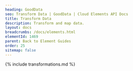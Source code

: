 ```yaml
---
heading: GoodData
seo: Transform Data | GoodData | Cloud Elements API Docs
title: Transform Data
description: Transform and map data.
layout: docs
breadcrumbs: /docs/elements.html
elementId: 1469
parent: Back to Element Guides
order: 25
sitemap: false
---
```


{% include transformations.md %}
